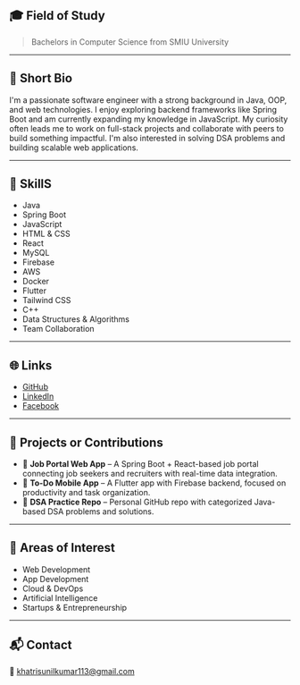 

## 🎓 Field of Study

> Bachelors in Computer Science from SMIU University

---

## 🧾 Short Bio

I'm a passionate software engineer with a strong background in Java, OOP, and web technologies. I enjoy exploring backend frameworks like Spring Boot and am currently expanding my knowledge in JavaScript. My curiosity often leads me to work on full-stack projects and collaborate with peers to build something impactful. I'm also interested in solving DSA problems and building scalable web applications.

---

## 💼 SkillS

* Java
* Spring Boot
* JavaScript
* HTML & CSS
* React
* MySQL
* Firebase
* AWS
* Docker
* Flutter
* Tailwind CSS
* C++
* Data Structures & Algorithms
* Team Collaboration

---

## 🌐 Links

* [GitHub](https://github.com/KhatriSunilKumar)
* [LinkedIn](https://www.linkedin.com/in/khatrisunilkumar/)
* [Facebook](https://www.facebook.com/khatrisunilkumar)

---

## 🚀 Projects or Contributions

* 📂 **Job Portal Web App** – A Spring Boot + React-based job portal connecting job seekers and recruiters with real-time data integration.
* 📂 **To-Do Mobile App** – A Flutter app with Firebase backend, focused on productivity and task organization.
* 📂 **DSA Practice Repo** – Personal GitHub repo with categorized Java-based DSA problems and solutions.

---

## 🎯 Areas of Interest

* Web Development
* App Development
* Cloud & DevOps
* Artificial Intelligence
* Startups & Entrepreneurship

---

## 📬 Contact

📧 [khatrisunilkumar113@gmail.com](mailto:khatrisunilkumar113@gmail.com)

